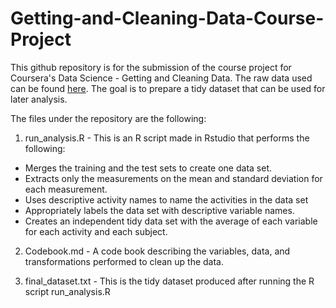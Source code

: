 # Getting-and-Cleaning-Data-Course-Project

 This github repository is for the submission of the course project for Coursera's Data Science - Getting and Cleaning Data.
 The raw data used can be found  [here](https://d396qusza40orc.cloudfront.net/getdata%2Fprojectfiles%2FUCI%20HAR%20Dataset.zip).
 The goal is to prepare a tidy dataset that can be used for later analysis.
 
 The files under the repository are the following:

 1. run_analysis.R - This is an R script made in Rstudio that performs the following:
*    Merges the training and the test sets to create one data set.
*    Extracts only the measurements on the mean and standard deviation for each measurement.
*    Uses descriptive activity names to name the activities in the data set
*    Appropriately labels the data set with descriptive variable names.
*    Creates an independent tidy data set with the average of each variable for each activity and each subject.

 2. Codebook.md - A code book describing the variables, data, and transformations performed to clean up the data.

 3. final_dataset.txt - This is the tidy dataset produced after running the R script run_analysis.R
